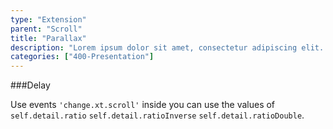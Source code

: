 ```yaml
---
type: "Extension"
parent: "Scroll"
title: "Parallax"
description: "Lorem ipsum dolor sit amet, consectetur adipiscing elit. Nunc tempus laoreet leo sit amet iaculis."
categories: ["400-Presentation"]
---
```


###Delay

Use events `'change.xt.scroll'` inside you can use the values of `self.detail.ratio` `self.detail.ratioInverse` `self.detail.ratioDouble`.

<demo>
  <div class="gatbsy_demo_item" data-iframe="iframe/core/scroll/parallax">
  </div>
</demo>
